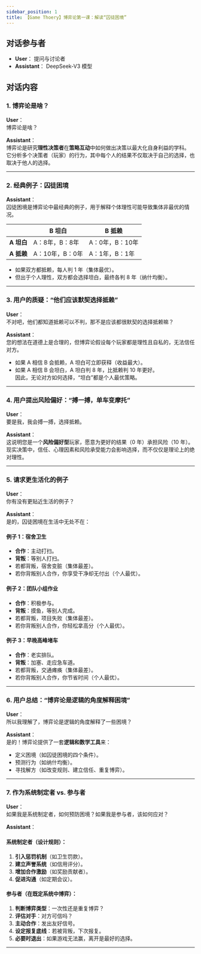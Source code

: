 ```yaml
---
sidebar_position: 1
title: 【Game Thoery】博弈论第一课：解读“囚徒困境”
---
```


## 对话参与者
- **User**： 提问与讨论者
- **Assistant**： DeepSeek-V3 模型

## 对话内容

### 1. 博弈论是啥？
**User**：  
博弈论是啥？

**Assistant**：  
博弈论是研究**理性决策者**在**策略互动**中如何做出决策以最大化自身利益的学科。  
它分析多个决策者（玩家）的行为，其中每个人的结果不仅取决于自己的选择，也取决于他人的选择。

---

### 2. 经典例子：囚徒困境
**Assistant**：  
囚徒困境是博弈论中最经典的例子，用于解释个体理性可能导致集体非最优的情况。  

|               | B 坦白         | B 抵赖         |
|---------------|----------------|----------------|
| **A 坦白**    | A：8年，B：8年  | A：0年，B：10年 |
| **A 抵赖**    | A：10年，B：0年 | A：1年，B：1年  |

- 如果双方都抵赖，每人判 1 年（集体最优）。
- 但出于个人理性，双方都会选择坦白，最终各判 8 年（纳什均衡）。

---

### 3. 用户的质疑：“他们应该默契选择抵赖”
**User**：  
不对吧，他们都知道抵赖可以不判，那不是应该都很默契的选择抵赖嘛？

**Assistant**：  
您的想法在道德上是合理的，但博弈论假设每个玩家都是理性且自私的，无法信任对方。  
- 如果 A 相信 B 会抵赖，A 坦白可立即获释（收益最大）。  
- 如果 A 相信 B 会坦白，A 坦白判 8 年，比抵赖判 10 年更好。  
因此，无论对方如何选择，“坦白”都是个人最优策略。

---

### 4. 用户提出风险偏好：“搏一搏，单车变摩托”
**User**：  
要是我，我会搏一搏，选择抵赖。

**Assistant**：  
这说明您是一个**风险偏好型**玩家，愿意为更好的结果（0 年）承担风险（10 年）。  
现实决策中，信任、心理因素和风险承受能力会影响选择，而不仅仅是理论上的绝对理性。

---

### 5. 请求更生活化的例子
**User**：  
你有没有更贴近生活的例子？

**Assistant**：  
是的，囚徒困境在生活中无处不在：

#### 例子 1：宿舍卫生
- **合作**：主动打扫。
- **背叛**：等别人打扫。
- 若都背叛，宿舍变脏（集体最差）。
- 若你背叛别人合作，你享受干净却无付出（个人最优）。

#### 例子 2：团队小组作业
- **合作**：积极参与。
- **背叛**：摸鱼，等别人完成。
- 若都背叛，项目失败（集体最差）。
- 若你背叛别人合作，你轻松拿高分（个人最优）。

#### 例子 3：早晚高峰堵车
- **合作**：老实排队。
- **背叛**：加塞、走应急车道。
- 若都背叛，交通瘫痪（集体最差）。
- 若你背叛别人合作，你节省时间（个人最优）。

---

### 6. 用户总结：“博弈论是逻辑的角度解释困境”
**User**：  
所以我理解了，博弈论是逻辑的角度解释了一些困境？

**Assistant**：  
是的！博弈论提供了一套**逻辑和数学工具**来：
- 定义困境（如囚徒困境的四个条件）。
- 预测行为（如纳什均衡）。
- 寻找解方（如改变规则、建立信任、重复博弈）。

---

### 7. 作为系统制定者 vs. 参与者
**User**：  
如果我是系统制定者，如何预防困境？如果我是参与者，该如何应对？

**Assistant**：  

#### 系统制定者（设计规则）：
1. **引入惩罚机制**（如卫生罚款）。
2. **建立声誉系统**（如信用评分）。
3. **增加合作激励**（如奖励贡献者）。
4. **促进沟通**（如定期会议）。

#### 参与者（在既定系统中博弈）：
1. **判断博弈类型**：一次性还是重复博弈？
2. **评估对手**：对方可信吗？
3. **主动合作**：发出友好信号。
4. **设定报复底线**：若被背叛，下次报复。
5. **必要时退出**：如果游戏无法赢，离开是最好的选择。

---

